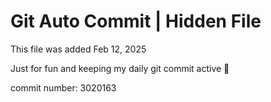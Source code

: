 # Git Auto Commit | Hidden File

This file was added Feb 12, 2025

Just for fun and keeping my daily git commit active 🤪

commit number: 3020163
